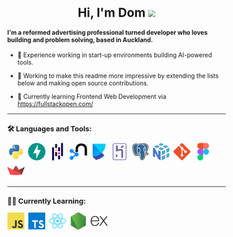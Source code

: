 <h1 align="center">
  Hi, I'm Dom <img src="https://media.giphy.com/media/hvRJCLFzcasrR4ia7z/giphy.gif" width="40">
</h1>

#### I'm a reformed advertising professional turned developer who loves building and problem solving, based in Auckland.

- 🤖 Experience working in start-up environments building AI-powered tools.
  
- 🔭 Working to make this readme more impressive by extending the lists below and making open source contributions.
  
- 🌱 Currently learning Frontend Web Development via https://fullstackopen.com/

---
### :hammer_and_wrench: Languages and Tools:
<div>
  <img src="https://github.com/devicons/devicon/blob/master/icons/python/python-original.svg" title="Python" alt="Python" width="40" height="40"/>&nbsp;
  <img src="https://github.com/devicons/devicon/blob/master/icons/fastapi/fastapi-original.svg" title="FastAPI" alt="FastAPI" width="40" height="40"/>&nbsp;
  <img src="https://github.com/devicons/devicon/blob/master/icons/pandas/pandas-original.svg" title="Pandas" alt="Pandas" width="40" height="40"/>&nbsp;
  <img src="https://github.com/devicons/devicon/blob/master/icons/neo4j/neo4j-original.svg" title="Neo4j" alt="Neo4j" width="40" height="40"/>&nbsp;
  <img src="https://github.com/devicons/devicon/blob/master/icons/poetry/poetry-original.svg" title="Poetry" alt="Poetry" width="40" height="40"/>&nbsp;
  <img src="https://github.com/devicons/devicon/blob/master/icons/heroku/heroku-original.svg" title="Heroku" alt="Heroku" width="40" height="40"/>&nbsp;
  <img src="https://github.com/devicons/devicon/blob/master/icons/postgresql/postgresql-original.svg" title="PostgreSQL" alt="PostgreSQL" width="40" height="40"/>&nbsp;
  <img src="https://github.com/devicons/devicon/blob/master/icons/numpy/numpy-original.svg" title="Numpy" alt="Numpy" width="40" height="40"/>&nbsp;
  <img src="https://github.com/devicons/devicon/blob/master/icons/git/git-original.svg" title="Git" alt="Git" width="40" height="40"/>&nbsp;
  <img src="https://github.com/devicons/devicon/blob/master/icons/figma/figma-original.svg" title="Figma" alt="Figma" width="40" height="40"/>&nbsp;
  <img src="https://github.com/devicons/devicon/blob/master/icons/streamlit/streamlit-original.svg" title="Streamlit" alt="Streamlit" width="40" height="40"/>&nbsp;
</div>

---
### 👨‍🎓 Currently Learning:
<div>
  <img src="https://github.com/devicons/devicon/blob/master/icons/javascript/javascript-original.svg" title="JavaScript" alt="JavaScript", width="40", height="40"/>&nbsp;
  <img src="https://github.com/devicons/devicon/blob/master/icons/typescript/typescript-original.svg" title="TypeScript" alt="TypeScript", width="40", height="40"/>&nbsp;
  <img src="https://github.com/devicons/devicon/blob/master/icons/react/react-original.svg" title="React" alt="React", width="40", height="40"/>&nbsp;
  <img src="https://github.com/devicons/devicon/blob/master/icons/nodejs/nodejs-original.svg" title="NodeJS" alt="NodeJS", width="40", height="40"/>&nbsp;
  <img src="https://github.com/devicons/devicon/blob/master/icons/express/express-original.svg" title="Express" alt="Express", width="40", height="40"/>&nbsp;
</div>

<!--
**d-meehan/d-meehan** is a ✨ _special_ ✨ repository because its `README.md` (this file) appears on your GitHub profile.

Here are some ideas to get you started:

- 🔭 I’m currently working on ...
- 🌱 I’m currently learning ...
- 👯 I’m looking to collaborate on ...
- 🤔 I’m looking for help with ...
- 💬 Ask me about ...
- 📫 How to reach me: ...
- 😄 Pronouns: ...
- ⚡ Fun fact: ...
-->
